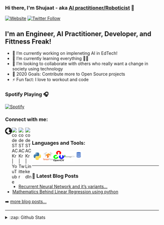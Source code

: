 ### Hi there, I'm Shujaat - aka [AI practitioner/Roboticist][website] 👋

[![Website](https://img.shields.io/website?label=Shujaat&style=for-the-badge&url=https%3A%2F%2Fcodestackr.com)](https://hasanshujaat4.wixsite.com/shujaathasan)
[![Twitter Follow](https://img.shields.io/twitter/follow/shujaat?color=1DA1F2&logo=twitter&style=for-the-badge)](https://twitter.com/hasanshujaat)

## I'm an Engineer, AI Practitioner, Developer, and Fittness Freak!

- 🔭 I’m currently working on impleneting AI in EdTech!
- 🌱 I’m currently learning everything 🤣🤣
- 👯 I’m looking to collaborate with others who really want a change in society using technology
- 🥅 2020 Goals: Contribute more to Open Source projects
- ⚡ Fun fact: I love to workout and code

### Spotify Playing 🎧
[![Spotify](https://novatorem.shujaat81.vercel.app/api/spotify)](https://open.spotify.com/user/p2yrlu570kqmwurnie9qkt1v4)

### Connect with me:

[<img align="left" alt="codeSTACKr.com" width="22px" src="https://raw.githubusercontent.com/iconic/open-iconic/master/svg/globe.svg" />][website]
[<img align="left" alt="codeSTACKr | YouTube" width="22px" src="https://cdn.jsdelivr.net/npm/simple-icons@v3/icons/youtube.svg" />][youtube]
[<img align="left" alt="codeSTACKr | Twitter" width="22px" src="https://cdn.jsdelivr.net/npm/simple-icons@v3/icons/twitter.svg" />][twitter]
[<img align="left" alt="codeSTACKr | LinkedIn" width="22px" src="https://cdn.jsdelivr.net/npm/simple-icons@v3/icons/linkedin.svg" />][linkedin]

<br />

### Languages and Tools:

<img align="left" alt="Python" width="35px" src="https://raw.githubusercontent.com/github/explore/80688e429a7d4ef2fca1e82350fe8e3517d3494d/topics/python/python.png" />
<img align="left" alt="Tensorflow" width="35px" src="https://raw.githubusercontent.com/github/explore/80688e429a7d4ef2fca1e82350fe8e3517d3494d/topics/tensorflow/tensorflow.png" />
<img align="left" alt="Opencv" width="35px" src="https://raw.githubusercontent.com/github/explore/80688e429a7d4ef2fca1e82350fe8e3517d3494d/topics/opencv/opencv.png" />
<img align="left" alt="MongoDB" width="35px" src="https://raw.githubusercontent.com/github/explore/80688e429a7d4ef2fca1e82350fe8e3517d3494d/topics/mongodb/mongodb.png" />
<img align="left" alt="SQL" width="26px" src="https://raw.githubusercontent.com/github/explore/80688e429a7d4ef2fca1e82350fe8e3517d3494d/topics/sql/sql.png" />

<br />
<br />

---

### 📕 Latest Blog Posts

<!-- BLOG-POST-LIST:START -->
- [Recurrent Neural Network and it’s variants…](https://medium.com/analytics-vidhya/recurrent-neural-network-and-its-variants-de75f9ee063)
- [Mathematics Behind Linear Regression using python](https://medium.com/@hasanshujaat4/mathematics-behind-linear-regression-using-python-e8ee1e430ad7)
<!-- BLOG-POST-LIST:END -->

➡️ [more blog posts...](https://medium.com/@hasanshujaat4)

---

<details>
  <summary>:zap: Github Stats</summary>

  <img align="left" alt="Shujaat's Github Stats" src="https://github-readme-stats.codestackr.vercel.app/api?username=shujaat81&show_icons=true&theme=dracula&hide_border=true" />

</details>

[website]: https://hasanshujaat4.wixsite.com/shujaathasan
[twitter]: https://twitter.com/hasanshujaat
[youtube]: https://www.youtube.com/channel/UCCjioqYIoZgIoAwahZtWx1g?view_as=subscriber
[linkedin]: https://www.linkedin.com/in/shujaat-hasan-964a9423/
